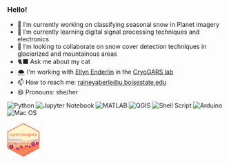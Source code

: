 ### Hello!

- 🔭 I’m currently working on classifying seasonal snow in Planet imagery
- 🌱 I’m currently learning digital signal processing techniques and electronics
- 🤔 I’m looking to collaborate on snow cover detection techniques in glacierized and mountainous areas
- 🐈‍⬛ Ask me about my cat
- 🌨 I'm working with [Ellyn Enderlin](https://github.com/ellynenderlin) in the [CryoGARS lab](https://www.boisestate.edu/earth-cryogars/)
- 📫 How to reach me: raineyaberle@u.boisestate.edu
- 😄 Pronouns: she/her

![Python](https://img.shields.io/badge/python-3670A0?style=for-the-badge&logo=python&logoColor=ffdd54)
![Jupyter Notebook](https://img.shields.io/badge/jupyter-%23FA0F00.svg?style=for-the-badge&logo=jupyter&logoColor=white)
![MATLAB](https://img.shields.io/badge/-MATLAB-orange?style=for-the-badge&logo=MATLAB)
![QGIS](https://img.shields.io/badge/qgis-3.24_Tisler-93b023?&style=for-the-badge&logo=qgis&logoColor=white)
![Shell Script](https://img.shields.io/badge/shell_script-%23121011.svg?style=for-the-badge&logo=gnu-bash&logoColor=white)
![Arduino](https://img.shields.io/badge/-Arduino-00979D?style=for-the-badge&logo=Arduino&logoColor=white)
![Mac OS](https://img.shields.io/badge/mac%20os-000000?style=for-the-badge&logo=macos&logoColor=F0F0F0)

<img src="https://github.com/Openscapes/how_we_work/blob/main/openscapes_hex_badge.png" width="75" height="80" />
